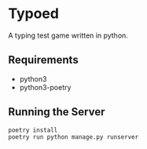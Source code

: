 # Typoed

A typing test game written in python.

## Requirements

- python3
- python3-poetry

## Running the Server

```bash
poetry install
poetry run python manage.py runserver
```
